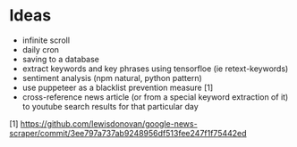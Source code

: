 # Ideas
- infinite scroll
- daily cron
- saving to a database
- extract keywords and key phrases using tensorfloe (ie retext-keywords)
- sentiment analysis (npm natural, python pattern)
- use puppeteer as a blacklist prevention measure [1]
- cross-reference news article (or from a special keyword extraction of it) to youtube search results for that particular day


[1] https://github.com/lewisdonovan/google-news-scraper/commit/3ee797a737ab9248956df513fee247f1f75442ed